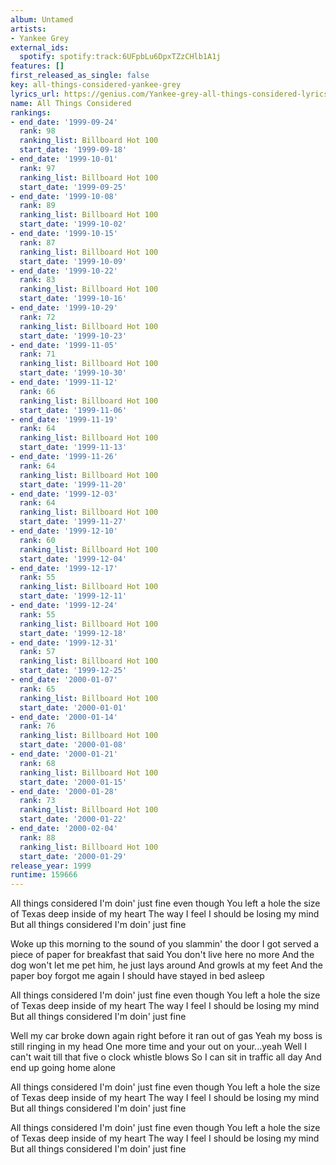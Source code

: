 ```yaml
---
album: Untamed
artists:
- Yankee Grey
external_ids:
  spotify: spotify:track:6UFpbLu6DpxTZzCHlb1A1j
features: []
first_released_as_single: false
key: all-things-considered-yankee-grey
lyrics_url: https://genius.com/Yankee-grey-all-things-considered-lyrics
name: All Things Considered
rankings:
- end_date: '1999-09-24'
  rank: 98
  ranking_list: Billboard Hot 100
  start_date: '1999-09-18'
- end_date: '1999-10-01'
  rank: 97
  ranking_list: Billboard Hot 100
  start_date: '1999-09-25'
- end_date: '1999-10-08'
  rank: 89
  ranking_list: Billboard Hot 100
  start_date: '1999-10-02'
- end_date: '1999-10-15'
  rank: 87
  ranking_list: Billboard Hot 100
  start_date: '1999-10-09'
- end_date: '1999-10-22'
  rank: 83
  ranking_list: Billboard Hot 100
  start_date: '1999-10-16'
- end_date: '1999-10-29'
  rank: 72
  ranking_list: Billboard Hot 100
  start_date: '1999-10-23'
- end_date: '1999-11-05'
  rank: 71
  ranking_list: Billboard Hot 100
  start_date: '1999-10-30'
- end_date: '1999-11-12'
  rank: 66
  ranking_list: Billboard Hot 100
  start_date: '1999-11-06'
- end_date: '1999-11-19'
  rank: 64
  ranking_list: Billboard Hot 100
  start_date: '1999-11-13'
- end_date: '1999-11-26'
  rank: 64
  ranking_list: Billboard Hot 100
  start_date: '1999-11-20'
- end_date: '1999-12-03'
  rank: 64
  ranking_list: Billboard Hot 100
  start_date: '1999-11-27'
- end_date: '1999-12-10'
  rank: 60
  ranking_list: Billboard Hot 100
  start_date: '1999-12-04'
- end_date: '1999-12-17'
  rank: 55
  ranking_list: Billboard Hot 100
  start_date: '1999-12-11'
- end_date: '1999-12-24'
  rank: 55
  ranking_list: Billboard Hot 100
  start_date: '1999-12-18'
- end_date: '1999-12-31'
  rank: 57
  ranking_list: Billboard Hot 100
  start_date: '1999-12-25'
- end_date: '2000-01-07'
  rank: 65
  ranking_list: Billboard Hot 100
  start_date: '2000-01-01'
- end_date: '2000-01-14'
  rank: 76
  ranking_list: Billboard Hot 100
  start_date: '2000-01-08'
- end_date: '2000-01-21'
  rank: 68
  ranking_list: Billboard Hot 100
  start_date: '2000-01-15'
- end_date: '2000-01-28'
  rank: 73
  ranking_list: Billboard Hot 100
  start_date: '2000-01-22'
- end_date: '2000-02-04'
  rank: 88
  ranking_list: Billboard Hot 100
  start_date: '2000-01-29'
release_year: 1999
runtime: 159666
---
```

All things considered I'm doin' just fine even though
You left a hole the size of Texas deep inside of my heart
The way I feel I should be losing my mind
But all things considered
I'm doin' just fine

Woke up this morning to the sound of you slammin' the door
I got served a piece of paper for breakfast that said
You don't live here no more
And the dog won't let me pet him, he just lays around
And growls at my feet
And the paper boy forgot me again
I should have stayed in bed asleep

All things considered I'm doin' just fine even though
You left a hole the size of Texas deep inside of my heart
The way I feel I should be losing my mind
But all things considered
I'm doin' just fine

Well my car broke down again right before it ran out of gas
Yeah my boss is still ringing in my head
One more time and your out on your...yeah
Well I can't wait till that five o clock whistle blows
So I can sit in traffic all day
And end up going home alone

All things considered I'm doin' just fine even though
You left a hole the size of Texas deep inside of my heart
The way I feel I should be losing my mind
But all things considered
I'm doin' just fine

All things considered I'm doin' just fine even though
You left a hole the size of Texas deep inside of my heart
The way I feel I should be losing my mind
But all things considered
I'm doin' just fine
